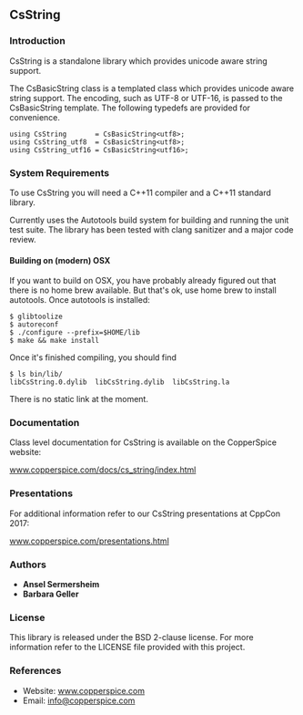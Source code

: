 ## CsString

### Introduction

CsString is a standalone library which provides unicode aware string support.

The CsBasicString class is a templated class which provides unicode aware string support. The encoding, such
as UTF-8 or UTF-16, is passed to the CsBasicString template. The following typedefs are provided for convenience.

    using CsString       = CsBasicString<utf8>;
    using CsString_utf8  = CsBasicString<utf8>;
    using CsString_utf16 = CsBasicString<utf16>;

### System Requirements

To use CsString you will need a C++11 compiler and a C++11 standard library.

Currently uses the Autotools build system for building and running the unit test suite.
The library has been tested with clang sanitizer and a major code review.

#### Building on (modern) OSX

If you want to build on OSX, you have probably already figured out that
there is no home brew available. But that's ok, use home brew to install
autotools. Once autotools is installed:

    $ glibtoolize
    $ autoreconf
    $ ./configure --prefix=$HOME/lib
    $ make && make install

Once it's finished compiling, you should find

    $ ls bin/lib/
    libCsString.0.dylib  libCsString.dylib  libCsString.la

There is no static link at the moment.

### Documentation

Class level documentation for CsString is available on the CopperSpice website:

www.copperspice.com/docs/cs_string/index.html


### Presentations

For additional information refer to our CsString presentations at CppCon 2017:

www.copperspice.com/presentations.html


### Authors

* **Ansel Sermersheim**
* **Barbara Geller**


### License

This library is released under the BSD 2-clause license. For more information refer to the
LICENSE file provided with this project. 


### References

* Website: www.copperspice.com
* Email:   info@copperspice.com










